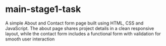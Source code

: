 # main-stage1-task
A simple About and Contact form page built using HTML, CSS and JavaScript. The about page shares project details in a clean responsive layout, while the contact form includes a functional form with validation for smooth user interaction
